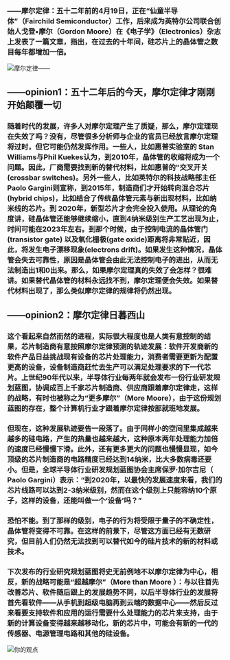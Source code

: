 ### ——摩尔定律：五十二年前的4月19日，正在“仙童半导体”（Fairchild Semiconductor）工作，后来成为英特尔公司联合创始人戈登•摩尔（Gordon Moore）在《电子学》（Electronics）杂志上发表了一篇文章，指出，在过去的十年间，硅芯片上的晶体管之数目每年都增加一倍。
![摩尔定律——](https://timgsa.baidu.com/timg?image&quality=80&size=b9999_10000&sec=1511032054339&di=abe79e1648a49bd5376c2e9bdf06b8ff&imgtype=0&src=http://images.sanhaostreet.com/News/2008/10/20081021101024551.jpg)
## ——opinion1：五十二年后的今天，摩尔定律才刚刚开始颠覆一切
### 随着时代的发展，许多人对摩尔定理产生了质疑，那么，摩尔定理现在失效了吗？没有，尽管很多分析师与企业的官员已经放言摩尔定理将过时，但它可能仍然发挥作用。一些人，比如惠普实验室的 Stan Williams与Phil Kuekes认为，到2010年，晶体管的收缩将成为一个问题。因此，厂商需要找到新的替代材料，比如惠普的"交叉开关(crossbar switches)。另外一些人，比如英特尔的科技战略部主任 Paolo Gargini则宣称，到2015年，制造商们才开始转向混合芯片(hybrid chips)，比如结合了传统晶体管元素与新出现材料，比如纳米线的芯片。到 2020年，新型芯片才会完全投入使用。从理论的角度讲，硅晶体管还能够继续缩小，直到4纳米级别生产工艺出现为止，时间可能在2023年左右。到那个时候，由于控制电流的晶体管门(transistor gate) 以及氧化栅极(gate oxide)距离将非常贴近，因此，将发生电子漂移现象(electrons drift)。如果发生这种情况，晶体管会失去可靠性，原因是晶体管会由此无法控制电子的进出，从而无法制造出1和0出来。那么，如果摩尔定理真的失效了会怎样？很难讲。如果替代晶体管的材料永远找不到，摩尔定理便会失效。如果替代材料出现了，那么类似摩尔定律的规律将仍然出现。

## ——opinion2：摩尔定律日暮西山
### 这个看起来自然而然的进程，实际很大程度也是人类有意控制的结果，芯片制造商有意按照摩尔定律预测的轨迹发展：软件开发商新的软件产品日益挑战现有设备的芯片处理能力，消费者需要更新为配置更高的设备，设备制造商赶忙去生产可以满足处理要求的下一代芯片。上世纪90年代以来，半导体行业每两年就会发布一份行业研发规划蓝图，协调成百上千家芯片制造商、供应商跟着摩尔定律走，这样的战略，有时也被称之为“更多摩尔”（More Moore），由于这份规划蓝图的存在，整个计算机行业才跟着摩尔定律按部就班地发展。
### 但现在，这种发展轨迹要告一段落了。由于同样小的空间里集成越来越多的硅电路，产生的热量也越来越大，这种原本两年处理能力加倍的速度已经慢慢下滑。此外，还有更多更大的问题也慢慢显现，如今顶级的芯片制造商的电路精度已经达到14纳米，比大多数病毒还要小。但是，全球半导体行业研发规划蓝图协会主席保罗·加尔吉尼（ Paolo Gargini）表示：“到2020年，以最快的发展速度来看，我们的芯片线路可以达到2-3纳米级别，然而在这个级别上只能容纳10个原子，这样的设备，还能叫做一个‘设备’吗？”
### 恐怕不能。到了那样的级别，电子的行为将受限于量子的不确定性，晶体管将变得不可靠。在这样的前景下，尽管这方面已经有无数研究，但目前人们仍然无法找到可以替代如今的硅片技术的新的材料或技术。
### 下次发布的行业研究规划蓝图将史无前例地不以摩尔定律为中心，相反，新的战略可能是“超越摩尔”（More than Moore ）：与以往首先改善芯片、软件随后跟上的发展趋势不同，以后半导体行业的发展将首先看软件——从手机到超级电脑再到云端的数据中心——然后反过来看要支持软件和应用的运行需要什么处理能力的芯片来支持，由于新的计算设备变得越来越移动化，新的芯片中，可能会有新的一代的传感器、电源管理电路和其他的硅设备。
![你的观点](https://ss1.bdstatic.com/70cFvXSh_Q1YnxGkpoWK1HF6hhy/it/u=1860387206,1581684623&fm=27&gp=0.jpg)